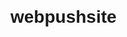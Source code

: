 # webpushsite
<!DOCTYPE html>
<html>
<head>
    <title>WebPush Подписка</title>
    <meta charset="utf-8">
    <style>
        body {
            font-family: Arial, sans-serif;
            max-width: 600px;
            margin: 50px auto;
            padding: 20px;
        }

        .input-group {
            margin: 20px 0;
        }

        label {
            display: block;
            margin-bottom: 5px;
            font-weight: bold;
        }

        input[type="text"] {
            width: 100%;
            padding: 10px;
            font-size: 14px;
            border: 1px solid #ddd;
            border-radius: 5px;
            box-sizing: border-box;
        }

        button {
            padding: 15px 30px;
            font-size: 16px;
            background: #007bff;
            color: white;
            border: none;
            border-radius: 5px;
            cursor: pointer;
        }

            button:hover {
                background: #0056b3;
            }

        #status {
            margin-top: 20px;
            padding: 10px;
            border-radius: 5px;
        }

        .success {
            background: #d4edda;
            color: #155724;
        }

        .error {
            background: #f8d7da;
            color: #721c24;
        }
    </style>
</head>
<body>
    <h1>Подписка на WebPush уведомления</h1>

    <div class="input-group">
        <label for="publicKeyInput">Public Key (Application Server Key):</label>
        <input type="text" id="publicKeyInput" placeholder="Введите ваш публичный ключ VAPID" style="width: 100%;">
    </div>

    <button onclick="subscribe()">Подписаться на уведомления</button>

    <div id="status"></div>

    <div id="subscriptionData" style="display:none; margin-top: 20px; padding: 15px; background: #f8f9fa; border-radius: 5px;">
        <h3>Данные вашей подписки:</h3>
        <div>
            <strong>Endpoint:</strong>
            <div id="endpoint" style="word-break: break-all; background: white; padding: 10px; border-radius: 3px; margin: 5px 0;"></div>
        </div>
        <div>
            <strong>P256dh ключ:</strong>
            <div id="p256dh" style="word-break: break-all; background: white; padding: 10px; border-radius: 3px; margin: 5px 0;"></div>
        </div>
        <div>
            <strong>Auth ключ:</strong>
            <div id="auth" style="word-break: break-all; background: white; padding: 10px; border-radius: 3px; margin: 5px 0;"></div>
        </div>
    </div>

    <script>
        // Конвертация ключа
        function urlBase64ToUint8Array(base64String) {
            const padding = '='.repeat((4 - base64String.length % 4) % 4);
            const base64 = (base64String + padding).replace(/-/g, '+').replace(/_/g, '/');
            const rawData = atob(base64);
            return Uint8Array.from([...rawData].map(char => char.charCodeAt(0)));
        }

        // Основная функция подписки
        async function subscribe() {
            // Получаем ключ из поля ввода
            const publicKeyInput = document.getElementById('publicKeyInput').value.trim();

            if (!publicKeyInput) {
                showStatus('Пожалуйста, введите публичный ключ', 'error');
                return;
            }

            if (!('serviceWorker' in navigator)) {
                showStatus('Ваш браузер не поддерживает Service Worker', 'error');
                return;
            }

            try {
                // Регистрируем Service Worker
                const registration = await navigator.serviceWorker.register('/sw.js');
                console.log('Service Worker зарегистрирован');

                // Запрашиваем разрешение на уведомления
                const permission = await Notification.requestPermission();
                if (permission !== 'granted') {
                    showStatus('Разрешение на уведомления не получено', 'error');
                    return;
                }

                // Создаем подписку с ключом из поля ввода
                const subscription = await registration.pushManager.subscribe({
                    userVisibleOnly: true,
                    applicationServerKey: urlBase64ToUint8Array(publicKeyInput)
                });

                // Отправляем подписку на сервер
                const response = await fetch('/Home/Subscribe', {
                    method: 'POST',
                    headers: {
                        'Content-Type': 'application/json'
                    },
                    body: JSON.stringify(subscription)
                });

                if (response.ok) {
                    showStatus('✅ Подписка успешно создана! Вы будете получать уведомления', 'success');
                    showSubscriptionData(subscription);
                } else {
                    showStatus('Ошибка при создании подписки', 'error');
                }

            } catch (error) {
                showStatus('Ошибка: ' + error.message, 'error');
                console.error('Ошибка подписки:', error);
            }
        }

        // Показать статус
        function showStatus(message, type) {
            const statusDiv = document.getElementById('status');
            statusDiv.className = type;
            statusDiv.innerHTML = message;
        }

        // Автоматически регистрируем Service Worker при загрузке
        if ('serviceWorker' in navigator) {
            navigator.serviceWorker.register('/sw.js')
                .then(() => console.log('SW зарегистрирован'))
                .catch(err => console.error('Ошибка SW:', err));
        }

        // Функция для отображения данных подписки
        function showSubscriptionData(subscription) {
            const subData = document.getElementById('subscriptionData');

            try {
                const endpoint = subscription.endpoint;

                // Получаем ключи как ArrayBuffer и преобразуем в base64
                let p256dhKey = 'Не доступен';
                let authKey = 'Не доступен';

                if (subscription.getKey) {
                    const p256dhBuffer = subscription.getKey('p256dh');
                    const authBuffer = subscription.getKey('auth');

                    if (p256dhBuffer) {
                        p256dhKey = arrayBufferToBase64(p256dhBuffer);
                    }
                    if (authBuffer) {
                        authKey = arrayBufferToBase64(authBuffer);
                    }
                } else if (subscription.keys) {
                    // Если ключи уже в формате base64 (редкий случай)
                    p256dhKey = subscription.keys.p256dh || 'Не доступен';
                    authKey = subscription.keys.auth || 'Не доступен';
                }

                document.getElementById('endpoint').textContent = endpoint;
                document.getElementById('p256dh').textContent = p256dhKey;
                document.getElementById('auth').textContent = authKey;

            } catch (error) {
                console.error('Ошибка отображения данных:', error);
                document.getElementById('endpoint').textContent = subscription.endpoint;
                document.getElementById('p256dh').textContent = 'Ошибка преобразования: ' + error.message;
                document.getElementById('auth').textContent = 'Проверьте консоль';
            }

            subData.style.display = 'block';
        }

        // Функция для преобразования ArrayBuffer в base64 строку
        function arrayBufferToBase64(buffer) {
            const bytes = new Uint8Array(buffer);
            let binary = '';
            for (let i = 0; i < bytes.byteLength; i++) {
                binary += String.fromCharCode(bytes[i]);
            }
            return window.btoa(binary);
        }
    </script>
</body>
</html>
